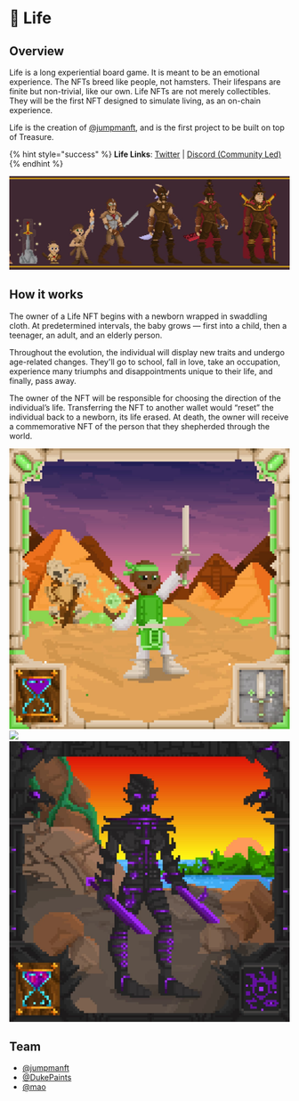 # 👶 Life

## Overview

Life is a long experiential board game. It is meant to be an emotional experience. The NFTs breed like people, not hamsters. Their lifespans are finite but non-trivial, like our own. Life NFTs are not merely collectibles. They will be the first NFT designed to simulate living, as an on-chain experience.

Life is the creation of [@jumpmanft](https://twitter.com/jumpmanft), and is the first project to be built on top of Treasure.

{% hint style="success" %}
**Life Links**: [Twitter](https://twitter.com/lifenft\_) | [Discord (Community Led)](https://discord.gg/KeMDATw2)
{% endhint %}

![](<../../../.gitbook/assets/1500x500 (1).jpg>)

## How it works

The owner of a Life NFT begins with a newborn wrapped in swaddling cloth. At predetermined intervals, the baby grows — first into a child, then a teenager, an adult, and an elderly person.

Throughout the evolution, the individual will display new traits and undergo age-related changes. They'll go to school, fall in love, take an occupation, experience many triumphs and disappointments unique to their life, and finally, pass away.

The owner of the NFT will be responsible for choosing the direction of the individual’s life. Transferring the NFT to another wallet would “reset” the individual back to a newborn, its life erased. At death, the owner will receive a commemorative NFT of the person that they shepherded through the world.

![](<../../../.gitbook/assets/FGG9q2WUUAcZXWz (1).jpg>) ![](../../../.gitbook/assets/FFYxjuOXsA0\_BPr.jpg) ![](../../../.gitbook/assets/FF8zDcsVcAIRO5T.jpg)

## **Team**

* [@jumpmanft](https://twitter.com/jumpmanft)
* [@DukePaints](https://twitter.com/DukePaints)
* [@mao](https://twitter.com/Mezereth)
